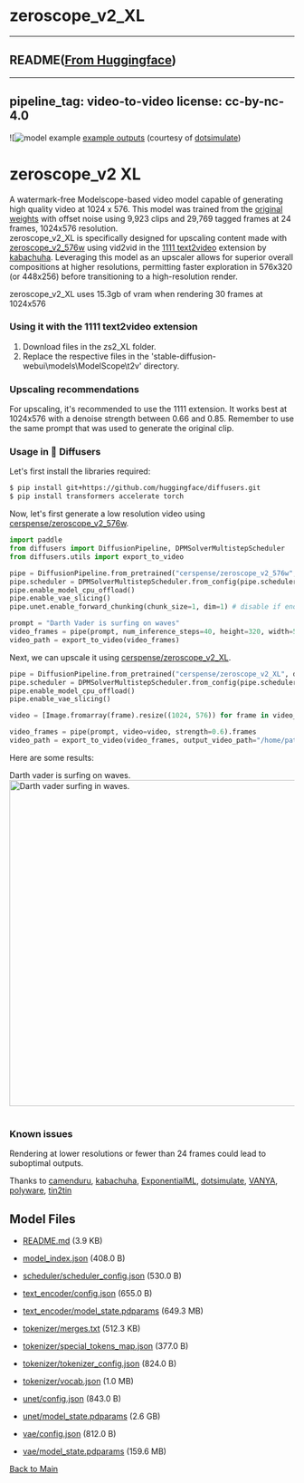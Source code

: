 
# zeroscope_v2_XL
---


## README([From Huggingface](https://huggingface.co/cerspense/zeroscope_v2_XL))

---
pipeline_tag: video-to-video
license: cc-by-nc-4.0
---
![![model example](https://i.imgur.com/ze1DGOJ.png)
[example outputs](https://www.youtube.com/watch?v=HO3APT_0UA4) (courtesy of [dotsimulate](https://www.instagram.com/dotsimulate/))

# zeroscope_v2 XL
A watermark-free Modelscope-based video model capable of generating high quality video at 1024 x 576. This model was trained from the [original weights](https://huggingface.co/damo-vilab/modelscope-damo-text-to-video-synthesis) with offset noise using 9,923 clips and 29,769 tagged frames at 24 frames, 1024x576 resolution.<br />
zeroscope_v2_XL is specifically designed for upscaling content made with [zeroscope_v2_576w](https://huggingface.co/cerspense/zeroscope_v2_567w) using vid2vid in the [1111 text2video](https://github.com/kabachuha/sd-webui-text2video) extension by [kabachuha](https://github.com/kabachuha). Leveraging this model as an upscaler allows for superior overall compositions at higher resolutions, permitting faster exploration in 576x320 (or 448x256) before transitioning to a high-resolution render.<br />

zeroscope_v2_XL uses 15.3gb of vram when rendering 30 frames at 1024x576

### Using it with the 1111 text2video extension
1. Download files in the zs2_XL folder.
2. Replace the respective files in the 'stable-diffusion-webui\models\ModelScope\t2v' directory.
### Upscaling recommendations
For upscaling, it's recommended to use the 1111 extension. It works best at 1024x576 with a denoise strength between 0.66 and 0.85. Remember to use the same prompt that was used to generate the original clip.

### Usage in 🧨 Diffusers

Let's first install the libraries required:

```bash
$ pip install git+https://github.com/huggingface/diffusers.git
$ pip install transformers accelerate torch
```

Now, let's first generate a low resolution video using [cerspense/zeroscope_v2_576w](https://huggingface.co/cerspense/zeroscope_v2_576w).

```py
import paddle
from diffusers import DiffusionPipeline, DPMSolverMultistepScheduler
from diffusers.utils import export_to_video

pipe = DiffusionPipeline.from_pretrained("cerspense/zeroscope_v2_576w", dtype=paddle.float16)
pipe.scheduler = DPMSolverMultistepScheduler.from_config(pipe.scheduler.config)
pipe.enable_model_cpu_offload()
pipe.enable_vae_slicing()
pipe.unet.enable_forward_chunking(chunk_size=1, dim=1) # disable if enough memory as this slows down significantly

prompt = "Darth Vader is surfing on waves"
video_frames = pipe(prompt, num_inference_steps=40, height=320, width=576, num_frames=36).frames
video_path = export_to_video(video_frames)
```

Next, we can upscale it using [cerspense/zeroscope_v2_XL](https://huggingface.co/cerspense/zeroscope_v2_XL).

```py
pipe = DiffusionPipeline.from_pretrained("cerspense/zeroscope_v2_XL", dtype=paddle.float16)
pipe.scheduler = DPMSolverMultistepScheduler.from_config(pipe.scheduler.config)
pipe.enable_model_cpu_offload()
pipe.enable_vae_slicing()

video = [Image.fromarray(frame).resize((1024, 576)) for frame in video_frames]

video_frames = pipe(prompt, video=video, strength=0.6).frames
video_path = export_to_video(video_frames, output_video_path="/home/patrick/videos/video_1024_darth_vader_36.mp4")
```

Here are some results:

<table>
    <tr>
        Darth vader is surfing on waves.
        <br>
        <img src="https://huggingface.co/datasets/huggingface/documentation-images/resolve/main/diffusers/darth_vader_36_1024.gif"
            alt="Darth vader surfing in waves."
            style="width: 576;" />
        </center></td>
    </tr>
</table>


### Known issues
Rendering at lower resolutions or fewer than 24 frames could lead to suboptimal outputs. <br />


Thanks to [camenduru](https://github.com/camenduru), [kabachuha](https://github.com/kabachuha), [ExponentialML](https://github.com/ExponentialML), [dotsimulate](https://www.instagram.com/dotsimulate/), [VANYA](https://twitter.com/veryVANYA), [polyware](https://twitter.com/polyware_ai), [tin2tin](https://github.com/tin2tin)<br />



## Model Files

- [README.md](https://paddlenlp.bj.bcebos.com/models/community/cerspense/zeroscope_v2_XL/README.md) (3.9 KB)

- [model_index.json](https://paddlenlp.bj.bcebos.com/models/community/cerspense/zeroscope_v2_XL/model_index.json) (408.0 B)

- [scheduler/scheduler_config.json](https://paddlenlp.bj.bcebos.com/models/community/cerspense/zeroscope_v2_XL/scheduler/scheduler_config.json) (530.0 B)

- [text_encoder/config.json](https://paddlenlp.bj.bcebos.com/models/community/cerspense/zeroscope_v2_XL/text_encoder/config.json) (655.0 B)

- [text_encoder/model_state.pdparams](https://paddlenlp.bj.bcebos.com/models/community/cerspense/zeroscope_v2_XL/text_encoder/model_state.pdparams) (649.3 MB)

- [tokenizer/merges.txt](https://paddlenlp.bj.bcebos.com/models/community/cerspense/zeroscope_v2_XL/tokenizer/merges.txt) (512.3 KB)

- [tokenizer/special_tokens_map.json](https://paddlenlp.bj.bcebos.com/models/community/cerspense/zeroscope_v2_XL/tokenizer/special_tokens_map.json) (377.0 B)

- [tokenizer/tokenizer_config.json](https://paddlenlp.bj.bcebos.com/models/community/cerspense/zeroscope_v2_XL/tokenizer/tokenizer_config.json) (824.0 B)

- [tokenizer/vocab.json](https://paddlenlp.bj.bcebos.com/models/community/cerspense/zeroscope_v2_XL/tokenizer/vocab.json) (1.0 MB)

- [unet/config.json](https://paddlenlp.bj.bcebos.com/models/community/cerspense/zeroscope_v2_XL/unet/config.json) (843.0 B)

- [unet/model_state.pdparams](https://paddlenlp.bj.bcebos.com/models/community/cerspense/zeroscope_v2_XL/unet/model_state.pdparams) (2.6 GB)

- [vae/config.json](https://paddlenlp.bj.bcebos.com/models/community/cerspense/zeroscope_v2_XL/vae/config.json) (812.0 B)

- [vae/model_state.pdparams](https://paddlenlp.bj.bcebos.com/models/community/cerspense/zeroscope_v2_XL/vae/model_state.pdparams) (159.6 MB)


[Back to Main](../../)